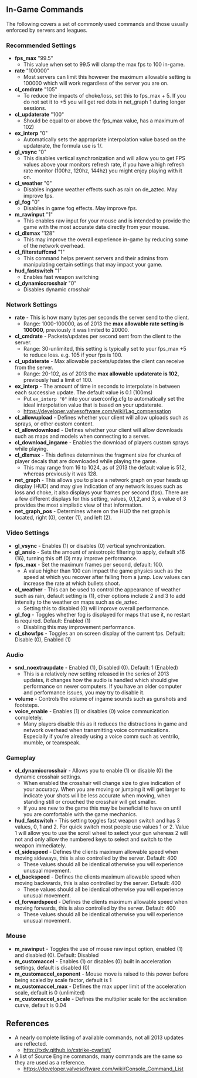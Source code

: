 ## In-Game Commands
The following covers a set of commonly used commands and those usually enforced by servers and leagues.

### Recommended Settings
   - **fps_max** "99.5"
      - This value when set to 99.5 will clamp the max fps to 100 in-game.
   - **rate** "100000"
      - Most servers can limit this however the maximum allowable setting is 100000 which will work regardless of the server you are on.
   - **cl_cmdrate** "105"
      - To reduce the impacts of choke/loss, set this to fps_max + 5. If you do not set it to +5 you will get red dots in net_graph 1 during longer sessions.
   - **cl_updaterate** "100" 
      - Should be equal to or above the fps_max value, has a maximum of 102)
   - **ex_interp** "0"
      - Automatically sets the appropriate interpolation value based on the updaterate, the formula use is 1/<updaterate>.
   - **gl_vsync** "0"
      - This disables vertical synchronization and will allow you to get FPS values above your monitors refresh rate, if you have a high refresh rate monitor (100hz, 120hz, 144hz) you might enjoy playing with it on.
   - **cl_weather** "0"
      - Disables ingame weather effects such as rain on de_aztec. May improve fps.
   - **gl_fog** "0"
      - Disables in game fog effects. May improve fps.
   - **m_rawinput** "1"
      - This enables raw input for your mouse and is intended to provide the game with the most accurate data directly from your mouse.
   - **cl_dlxmax** "128"
      - This may improve the overall experience in-game by reducing some of the network overhead.
   - **cl_filterstuffcmd** "1"
      - This command helps prevent servers and their admins from manipulating certain settings that may impact your game.
   - **hud_fastswitch** "1"
      - Enables fast weapon switching
   - **cl_dynamiccrosshair** "0"
      - Disables dynamic crosshair

### Network Settings
   - **rate** - This is how many bytes per seconds the server send to the client.
      - Range: 1000-100000, as of 2013 the **max allowable rate setting is 100000**, previously it was limited to 20000.
   - **cl_cmdrate** - Packets/updates per second sent from the client to the server.
      - Range: 30-unlimited, this setting is typically set to your fps_max +5 to reduce loss. e.g. 105 if your fps is 100.
   - **cl_updaterate** - Max allowable packets/updates the client can receive from the server.
      - Range: 20-102, as of 2013 the **max allowable updaterate is 102**, previously had a limit of 100.
   - **ex_interp** - The amount of time in seconds to interpolate in between each successive update. The default value is 0.1 (100ms)
      - Put `ex_interp "0"` into your userconfig.cfg to automatically set the ideal interpolation value that is based on your updaterate.
      - https://developer.valvesoftware.com/wiki/Lag_compensation
   - **cl_allowupload** - Defines whether your client will allow uploads such as sprays, or other custom content.
   - **cl_allowdownload** - Defines whether your client will allow downloads such as maps and models when connecting to a server.
   - **cl_download_ingame** - Enables the download of players custom sprays while playing.
   - **cl_dlxmax** - This defines determines the fragment size for chunks of player decals that are downloaded while playing the game.
      - This may range from 16 to 1024, as of 2013 the default value is 512, whereas previously it was 128.
   - **net_graph** - This allows you to place a network graph on your heads up display (HUD) and may give indication of any network issues such as loss and choke, it also displays your frames per second (fps). There are a few different displays for this setting, values, 0,1,2,and 3, a value of 3 provides the most simplistic view of that information.
   - **net_graph_pos** - Determines where on the HUD the net graph is located, right (0), center (1), and left (2).

### Video Settings
   - **gl_vsync** - Enables (1) or disables (0) vertical synchronization.
   - **gl_ansio** - Sets the amount of anisotropic filtering to apply, default x16 (16), turning this off (0) may improve performance.
   - **fps_max** - Set the maximum frames per second, default: 100.
      - A value higher than 100 can impact the game physics such as the speed at which you recover after falling from a jump. Low values can increase the rate at which bullets shoot.
   - **cl_weather** - This can be used to control the appearance of weather such as rain, default setting is (1), other options include 2 and 3 to add intensity to the weather on maps such as de_aztec.
      - Setting this to disabled (0) will improve overall performance.
   - **gl_fog** - Toggles whether fog is displayed for maps that use it, no restart is required. Default: Enabled (1)
      - Disabling this may improvement performance.
   - **cl_showfps** - Toggles an on screen display of the current fps. Default: Disable (0), Enabled (1)
   
### Audio
   - **snd_noextraupdate** - Enabled (1), Disabled (0). Default: 1 (Enabled)
      - This is a relatively new setting released in the series of 2013 updates, it changes how the audio is handled which should give performance on newer computers. If you have an older computer and performance issues, you may try to disable it.
   - **volume** - Controls the volume of ingame sounds such as gunshots and footsteps.
   - **voice_enable** - Enables (1) or disables (0) voice communication completely.
      - Many players disable this as it reduces the distractions in game and network overhead when transmitting voice communications. Especially if you're already using a voice comm such as ventrilo, mumble, or teamspeak.
   
### Gameplay
   - **cl_dynamiccrosshair** - Allows you to enable (1) or disable (0) the dynamic crosshair settings. 
      - When enabled the crosshair will change size to give indication of your accuracy. When you are moving or jumping it will get larger to indicate your shots will be less accurate when moving, when standing still or crouched the crosshair will get smaller.
      - If you are new to the game this may be beneficial to have on until you are comfortable with the game mechanics.
   - **hud_fastswitch** - This setting toggles fast weapon switch and has 3 values, 0, 1 and 2. For quick switch most people use values 1 or 2. Value 1 will allow you to use the scroll wheel to select your gun whereas 2 will not and only allow the numbered keys to select and switch to the weapon immediately.
   - **cl_sidespeed** - Defines the clients maximum allowable speed when moving sideways, this is also controlled by the server. Default: 400
      - These values should all be identical otherwise you will experience unusual movement.
   - **cl_backspeed** - Defines the clients maximum allowable speed when moving backwards, this is also controlled by the server. Default: 400
      - These values should all be identical otherwise you will experience unusual movement.
   - **cl_forwardspeed** - Defines the clients maximum allowable speed when moving forwards, this is also controlled by the server. Default: 400
      - These values should all be identical otherwise you will experience unusual movement.
      
### Mouse
   - **m_rawinput** - Toggles the use of mouse raw input option, enabled (1) and disabled (0). Default: Disabled
   - **m_customaccel** - Enables (1) or disables (0) built in acceleration settings, default is disabled (0)
   - **m_customaccel_exponent** - Mouse move is raised to this power before being scaled by scale factor, default is 1
   - **m_customaccel_max** - Defines the max upper limit of the acceleration scale, default is 0 (unlimited)
   - **m_customaccel_scale** - Defines the multiplier scale for the accleration curve, default is 0.04
   
## References
   - A nearly complete listing of available commands, not all 2013 updates are reflected.
      - http://txdv.github.io/cstrike-cvarlist/
   - A list of Source Engine commands, many commands are the same so they are used as a reference.
      - https://developer.valvesoftware.com/wiki/Console_Command_List
